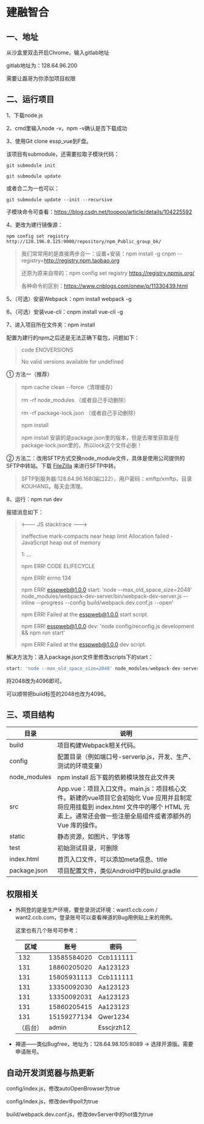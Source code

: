 # 建融智合

## 一、地址

从沙盒里双击开启Chrome，输入gitlab地址

gitlab地址为：128.64.96.200

需要让磊哥为你添加项目权限

## 二、运行项目

1、下载node.js

2、cmd里输入node -v，npm -v确认是否下载成功

3、使用Git clone essp_vue到F盘。

该项目有submodule，还需要拉取子模块代码：

```shell
git submodule init

git submodule update
```

或者合二为一也可以：

```shell
git submodule update --init --recursive
```

子模块命令可查看：https://blog.csdn.net/toopoo/article/details/104225592

4、更改为建行镜像源：

```shell
npm config set registry http://128.196.0.125:9000/repository/npm_Public_group_bk/
```

> 我们常常用的是直接两步合一：设置+安装：npm install -g cnpm --registry=http://registry.npm.taobao.org 
>
> 还原为原来自带的：npm config set registry https://registry.npmjs.org/
>
> 各种命令的区别：https://www.cnblogs.com/onew/p/11330439.html

5、（可选）安装Webpack：npm install webpack -g

6、（可选）安装vue-cli：cnpm install vue-cli -g

7、进入项目所在文件夹：npm install

配置为建行的npm之后还是无法正确下载包，问题如下：

> code ENOVERSIONS
>
> No valid versions available for undefined

① 方法一（推荐）

> npm cache clean --force（清理缓存）
>
> rm -rf node_modules （或者自己手动删除）
>
> rm -rf package-lock.json （或者自己手动删除）
>
> npm install
>
> npm install 安装的是package.json里的版本，但是去哪里获取是在package-lock.json里的，所以lock这个文件必删！

② 方法二：改用SFTP方式交换node_module文件，具体是使用公司提供的SFTP中转站。下载 [FileZilla](http://128.64.171.56/client/09_%E5%B8%B8%E7%94%A8%E5%B7%A5%E5%85%B7%E8%BD%AF%E4%BB%B6/%E5%BC%80%E5%8F%91%E7%9B%B8%E5%85%B3/) 来进行SFTP中转。

> SFTP到服务器:128.64.96.168(端口22），用户密码：xmftp/xmftp，目录KOUHANG。每天会清理。

8、运行：npm run dev

报错消息如下：

> <---  JS stacktrace --->
>
> ineffective mark-compacts near heap limit Allocation failed - JavaScript heap out of memory
>
> 1: ...
>
> npm ERR! CODE ELIFECYCLE
>
> npm ERR! errno 134
>
> npm ERR! esspweb@1.0.0 start: 'node --max_old_space_size=2048' node_modules/webpack-dev-server/bin/webpack-dev-server.js --inline --progress --config build/webpack.dev.conf.js --open'
>
> npm ERR! Failed at the esspweb@1.0.0 start script.
>
> npm ERR! esspweb@1.0.0 dev: 'node config/reconfig.js development && npm run start'
>
> npm ERR! Failed at the esspweb@1.0.0 dev script.

解决方法为：进入package.json文件里修改scripts下的start：

```javascript
start: 'node --max_old_space_size=2048' node_modules/webpack-dev-server/bin/webpack-dev-server.js --inline --progress --config build/webpack.dev.conf.js --open'
```

将2048改为4096即可。

可以顺带把build标签的2048也改为4096。

## 三、项目结构

| 目录         | 说明                                                         |
| ------------ | ------------------------------------------------------------ |
| build        | 项目构建Webpack相关代码。                                    |
| config       | 配置目录（例如端口号-serverlp.js，开发、生产、测试的环境变量） |
| node_modules | npm install 后下载的依赖模块放在此文件夹                     |
| src          | App.vue：项目入口文件。main.js：项目核心文件。新建的vue项目它会初始化 Vue 应用并且制定将应用挂载到  index.html 文件中的哪个 HTML 元素上。通常还会做一些注册全局组件或者添额外的 Vue 库的操作。 |
| static       | 静态资源，如图片、字体等                                     |
| test         | 初始测试目录，可删除                                         |
| index.html   | 首页入口文件，可以添加meta信息、title                        |
| package.json | 项目配置文件，类似Android中的build.gradle                    |

## 权限相关

* 外网登的是是生产环境，要登录测试环境：want1.ccb.com / want2.ccb.com，登录账号可以查看禅道的Bug用例贴上来的用例。

  这里也有几个账号可参考：

  | 区域     | 账号        | 密码       |
  | -------- | ----------- | ---------- |
  | 132      | 13585584020 | Ccb111111  |
  | 131      | 18860205020 | Aa123123   |
  | 131      | 15805931113 | Ccb111111  |
  | 131      | 13350092030 | Aa123123   |
  | 131      | 13350092031 | Aa123123   |
  | 131      | 15860205415 | Aa123123   |
  | 131      | 15159277134 | Qwer1234   |
  | （后台） | admin       | Esscjrzh12 |

* 禅道——类似Bugfree，地址为：128.64.98.105:8089 → 选择开源版。需要申请账号。

## 自动开发浏览器与热更新

config/index.js，修改autoOpenBrowser为true

config/index.js，修改dev中poll为true

build/webpack.dev.conf.js，修改devServer中的hot值为true